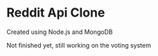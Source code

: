# Reddit Api Clone 

Created using Node.js and MongoDB

Not finished yet, still working on the voting system
